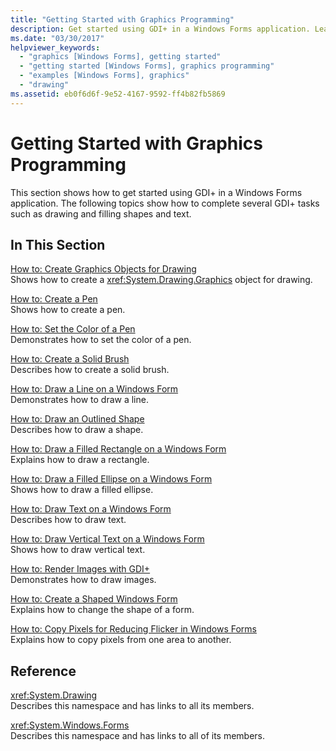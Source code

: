 ```yaml
---
title: "Getting Started with Graphics Programming"
description: Get started using GDI+ in a Windows Forms application. Learn how to complete several GDI+ tasks, such as drawing and filling shapes and text.
ms.date: "03/30/2017"
helpviewer_keywords: 
  - "graphics [Windows Forms], getting started"
  - "getting started [Windows Forms], graphics programming"
  - "examples [Windows Forms], graphics"
  - "drawing"
ms.assetid: eb0f6d6f-9e52-4167-9592-ff4b82fb5869
---
```

# Getting Started with Graphics Programming

This section shows how to get started using GDI+ in a Windows Forms application. The following topics show how to complete several GDI+ tasks such as drawing and filling shapes and text.  
  
## In This Section  

 [How to: Create Graphics Objects for Drawing](how-to-create-graphics-objects-for-drawing.md)  
 Shows how to create a <xref:System.Drawing.Graphics> object for drawing.  
  
 [How to: Create a Pen](how-to-create-a-pen.md)  
 Shows how to create a pen.  
  
 [How to: Set the Color of a Pen](how-to-set-the-color-of-a-pen.md)  
 Demonstrates how to set the color of a pen.  
  
 [How to: Create a Solid Brush](how-to-create-a-solid-brush.md)  
 Describes how to create a solid brush.  
  
 [How to: Draw a Line on a Windows Form](how-to-draw-a-line-on-a-windows-form.md)  
 Demonstrates how to draw a line.  
  
 [How to: Draw an Outlined Shape](how-to-draw-an-outlined-shape.md)  
 Describes how to draw a shape.  
  
 [How to: Draw a Filled Rectangle on a Windows Form](how-to-draw-a-filled-rectangle-on-a-windows-form.md)  
 Explains how to draw a rectangle.  
  
 [How to: Draw a Filled Ellipse on a Windows Form](how-to-draw-a-filled-ellipse-on-a-windows-form.md)  
 Shows how to draw a filled ellipse.  
  
 [How to: Draw Text on a Windows Form](how-to-draw-text-on-a-windows-form.md)  
 Describes how to draw text.  
  
 [How to: Draw Vertical Text on a Windows Form](how-to-draw-vertical-text-on-a-windows-form.md)  
 Shows how to draw vertical text.  
  
 [How to: Render Images with GDI+](how-to-render-images-with-gdi.md)  
 Demonstrates how to draw images.  
  
 [How to: Create a Shaped Windows Form](how-to-create-a-shaped-windows-form.md)  
 Explains how to change the shape of a form.  
  
 [How to: Copy Pixels for Reducing Flicker in Windows Forms](how-to-copy-pixels-for-reducing-flicker-in-windows-forms.md)  
 Explains how to copy pixels from one area to another.  
  
## Reference  

 <xref:System.Drawing>  
 Describes this namespace and has links to all its members.  
  
 <xref:System.Windows.Forms>  
 Describes this namespace and has links to all of its members.
